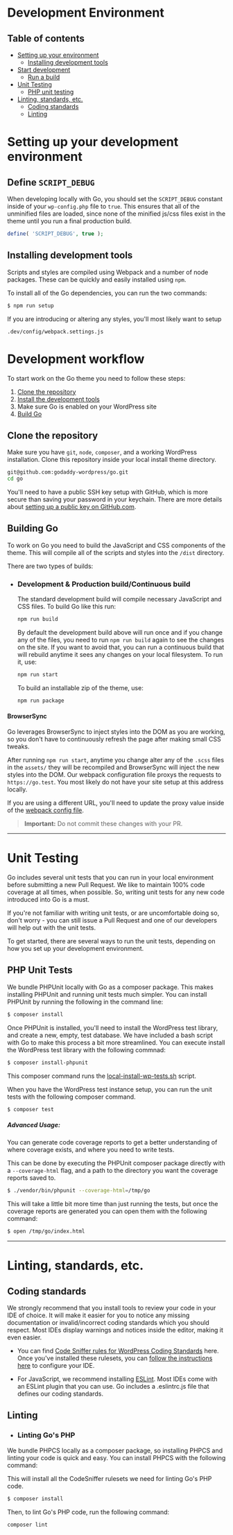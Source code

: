 # Development Environment

## Table of contents

* [Setting up your environment](#setting-up-your-environment)
	* [Installing development tools](#installing-development-tools)
* [Start development](#development-workflow)
	 * [Run a build](#building-go)
* [Unit Testing](#unit-testing)
	 * [PHP unit testing](#php-unit-tests)
* [Linting, standards, etc.](#linting-standards-etc)
	* [Coding standards](#coding-standards)
	* [Linting](#linting)

# Setting up your development environment

## Define `SCRIPT_DEBUG`

When developing locally with Go, you should set the `SCRIPT_DEBUG` constant inside of your `wp-config.php` file to `true`. This ensures that all of the unminified files are loaded, since none of the minified js/css files exist in the theme until you run a final production build.

```php
define( 'SCRIPT_DEBUG', true );
```

## Installing development tools

Scripts and styles are compiled using Webpack and a number of node packages. These can be quickly and easily installed using `npm`.

To install all of the Go dependencies, you can run the two commands:

```sh
$ npm run setup
```

If you are introducing or altering any styles, you'll most likely want to setup

`.dev/config/webpack.settings.js`

# Development workflow

To start work on the Go theme you need to follow these steps:

1. [Clone the repository](#clone-the-repository)
2. [Install the development tools](#installing-development-tools)
3. Make sure Go is enabled on your WordPress site
4. [Build Go](#building-go)

## Clone the repository

Make sure you have `git`, `node`, `composer`, and a working WordPress installation.
Clone this repository inside your local install theme directory.

```sh
git@github.com:godaddy-wordpress/go.git
cd go
```

 You'll need to have a public SSH key setup with GitHub, which is more secure than saving your password in your keychain.
 There are more details about [setting up a public key on GitHub.com](https://help.github.com/en/articles/adding-a-new-ssh-key-to-your-github-account).

## Building Go

To work on Go you need to build the JavaScript and CSS components of the theme. This will compile all of the scripts and styles into the `/dist` directory.

There are two types of builds:

* ### Development & Production build/Continuous build
	The standard development build will compile necessary JavaScript and CSS files. To build Go like this run:

	```sh
	npm run build
	```

	By default the development build above will run once and if you change any of the files, you need to run `npm run build` again to see the changes on the site. If you want to avoid that, you can run a continuous build that will rebuild anytime it sees any changes on your local filesystem. To run it, use:

	```sh
	npm run start
	```

	To build an installable zip of the theme, use:
	```sh
	npm run package
	```

#### BrowserSync

Go leverages BrowserSync to inject styles into the DOM as you are working, so you don't have to continuously refresh the page after making small CSS tweaks.

After running `npm run start`, anytime you change alter any of the `.scss` files in the `assets/` they will be recompiled and BrowserSync will inject the new styles into the DOM. Our webpack configuration file proxys the requests to `https://go.test`. You most likely do not have your site setup at this address locally.

If you are using a different URL, you'll need to update the proxy value inside of the [webpack config file](https://github.com/godaddy-wordpress/go/blob/master/.dev/config/webpack.settings.js#L78).

> **Important:** Do not commit these changes with your PR.

---

# Unit Testing

Go includes several unit tests that you can run in your local environment before submitting a new Pull Request. We like to maintain 100% code coverage at all times, when possible. So, writing unit tests for any new code introduced into Go is a must.

If you're not familiar with writing unit tests, or are uncomfortable doing so, don't worry - you can still issue a Pull Request and one of our developers will help out with the unit tests.

To get started, there are several ways to run the unit tests, depending on how you set up your development environment.

## PHP Unit Tests

We bundle PHPUnit locally with Go as a composer package. This makes installing PHPUnit and running unit tests much simpler. You can install PHPUnit by running the following in the command line:

```sh
$ composer install
```

Once PHPUnit is installed, you'll need to install the WordPress test library, and create a new, empty, test database. We have included a bash script with Go to make this process a bit more streamlined. You can execute install the WordPress test library with the following commnad:

```sh
$ composer install-phpunit
```

This composer command runs the [local-install-wp-tests.sh](https://github.com/godaddy-wordpress/go/blob/master/.dev/deploy-scripts/install-wp-tests.sh) script.

When you have the WordPress test instance setup, you can run the unit tests with the following composer command.

```sh
$ composer test
```

##### Advanced Usage:

You can generate code coverage reports to get a better understanding of where coverage exists, and where you need to write tests.

This can be done by executing the PHPUnit composer package directly with a `--coverage-html` flag, and a path to the directory you want the coverage reports saved to.

```sh
$ ./vendor/bin/phpunit --coverage-html=/tmp/go
```

This will take a little bit more time than just running the tests, but once the coverage reports are generated you can open them with the following command:

```sh
$ open /tmp/go/index.html
```

---

# Linting, standards, etc.

## Coding standards

We strongly recommend that you install tools to review your code in your IDE of choice. It will make it easier for you to notice any missing documentation or invalid/incorrect coding standards which you should respect. Most IDEs display warnings and notices inside the editor, making it even easier.

- You can find [Code Sniffer rules for WordPress Coding Standards](https://github.com/WordPress-Coding-Standards/WordPress-Coding-Standards#installation) here. Once you've installed these rulesets, you can [follow the instructions here](https://github.com/WordPress-Coding-Standards/WordPress-Coding-Standards#how-to-use) to configure your IDE.

- For JavaScript, we recommend installing [ESLint](https://eslint.org/). Most IDEs come with an ESLint plugin that you can use. Go includes a .eslintrc.js file that defines our coding standards.

## Linting

* ### Linting Go's PHP

We bundle PHPCS locally as a composer package, so installing PHPCS and linting your code is quick and easy. You can install PHPCS with the following command:

This will install all the CodeSniffer rulesets we need for linting Go's PHP code.

```sh
$ composer install
```

Then, to lint Go's PHP code, run the following command:

```sh
composer lint
```
